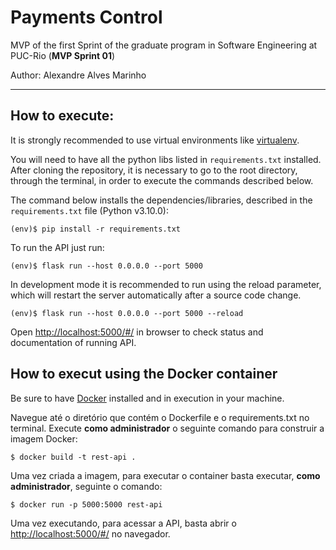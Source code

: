 # Payments Control

MVP of the first Sprint of the graduate program in Software Engineering at PUC-Rio (**MVP Sprint 01**)

Author: Alexandre Alves Marinho

---
## How to execute:

It is strongly recommended to use virtual environments like [virtualenv](https://packaging.python.org/en/latest/guides/installing-using-pip-and-virtual-environments/#creating-a-virtual-environment).
 
You will need to have all the python libs listed in `requirements.txt` installed.
After cloning the repository, it is necessary to go to the root directory, through the terminal, in order to execute the commands described below.

The command below installs the dependencies/libraries, described in the `requirements.txt` file (Python v3.10.0):
```
(env)$ pip install -r requirements.txt
```
To run the API just run:
```
(env)$ flask run --host 0.0.0.0 --port 5000
```
In development mode it is recommended to run using the reload parameter, which will restart the server
automatically after a source code change.
```
(env)$ flask run --host 0.0.0.0 --port 5000 --reload
```

Open [http://localhost:5000/#/](http://localhost:5000/#/) in browser to check status and documentation of running API.

## How to execut using the Docker container

Be sure to have [Docker](https://docs.docker.com/engine/install/) installed and in execution in your machine.

Navegue até o diretório que contém o Dockerfile e o requirements.txt no terminal.
Execute **como administrador** o seguinte comando para construir a imagem Docker:

```
$ docker build -t rest-api .
```

Uma vez criada a imagem, para executar o container basta executar, **como administrador**, seguinte o comando:

```
$ docker run -p 5000:5000 rest-api
```

Uma vez executando, para acessar a API, basta abrir o [http://localhost:5000/#/](http://localhost:5000/#/) no navegador.


